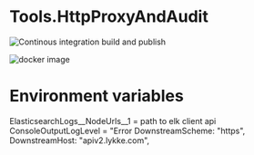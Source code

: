 # Tools.HttpProxyAndAudit

![Continous integration build and publish](https://github.com/swisschain/Tools.HttpProxyAndAudit/workflows/Continous%20integration%20build%20and%20publish/badge.svg)

![docker image](https://img.shields.io/docker/v/swisschains/tools-http-proxy-and-audit?sort=semver)


# Environment variables

ElasticsearchLogs__NodeUrls__1 = path to elk client api
ConsoleOutputLogLevel = "Error
DownstreamScheme: "https",
DownstreamHost: "apiv2.lykke.com",
